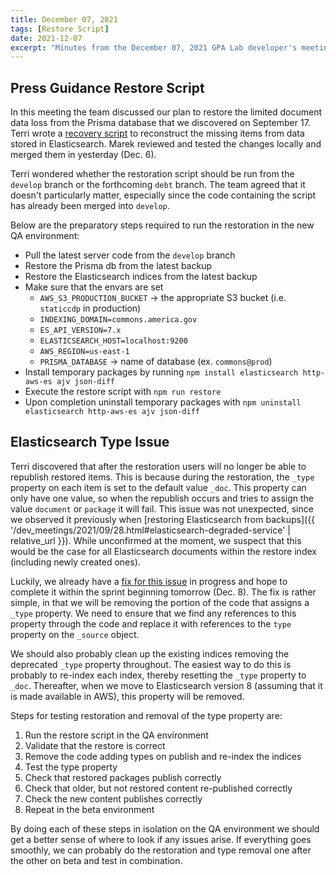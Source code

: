 ```yaml
---
title: December 07, 2021
tags: [Restore Script]
date: 2021-12-07
excerpt: "Minutes from the December 07, 2021 GPA Lab developer's meeting. Focused on implementing the press guidance data restoration script"
---
```


## Press Guidance Restore Script

In this meeting the team discussed our plan to restore the limited document data loss from the Prisma database that we discovered on September 17. Terri wrote a [recovery script](https://github.com/IIP-Design/content-commons-server/pull/89) to reconstruct the missing items from data stored in Elasticsearch. Marek reviewed and tested the changes locally and merged them in yesterday (Dec. 6).

Terri wondered whether the restoration script should be run from the `develop` branch or the forthcoming `debt` branch. The team agreed that it doesn't particularly matter, especially since the code containing the script has already been merged into `develop`.

Below are the preparatory steps required to run the restoration in the new QA environment:

- Pull the latest server code from the `develop` branch
- Restore the Prisma db from the latest backup
- Restore the Elasticsearch indices from the latest backup
- Make sure that the envars are set
  - `AWS_S3_PRODUCTION_BUCKET` -> the appropriate S3 bucket (i.e. `staticcdp` in production)
  - `INDEXING_DOMAIN=commons.america.gov`
  - `ES_API_VERSION=7.x`
  - `ELASTICSEARCH_HOST=localhost:9200`
  - `AWS_REGION=us-east-1`
  - `PRISMA_DATABASE` -> name of database (ex. `commons@prod`)
- Install temporary packages by running `npm install elasticsearch http-aws-es ajv json-diff`
- Execute the restore script with `npm run restore`
- Upon completion uninstall temporary packages with `npm uninstall elasticsearch http-aws-es ajv json-diff`

## Elasticsearch Type Issue

Terri discovered that after the restoration users will no longer be able to republish restored items. This is because during the restoration, the `_type` property on each item is set to the default value `_doc`. This property can only have one value, so when the republish occurs and tries to assign the value `document` or `package` it will fail. This issue was not unexpected, since we observed it previously when [restoring Elasticsearch from backups]({{ '/dev_meetings/2021/09/28.html#elasticsearch-degraded-service' | relative_url }}). While unconfirmed at the moment, we suspect that this would be the case for all Elasticsearch documents within the restore index (including newly created ones).

Luckily, we already have a [fix for this issue](https://design.atlassian.net/browse/CDP-2748) in progress and hope to complete it within the sprint beginning tomorrow (Dec. 8). The fix is rather simple, in that we will be removing the portion of the code that assigns a `_type` property. We need to ensure that we find any references to this property through the code and replace it with references to the `type` property on the `_source` object.

We should also probably clean up the existing indices removing the deprecated `_type` property throughout. The easiest way to do this is probably to re-index each index, thereby resetting the `_type` property to `_doc`. Thereafter, when we move to Elasticsearch version 8 (assuming that it is made available in AWS), this property will be removed.

Steps for testing restoration and removal of the type property are:

1. Run the restore script in the QA environment
1. Validate that the restore is correct
1. Remove the code adding types on publish and re-index the indices
1. Test the type property
1. Check that restored packages publish correctly
1. Check that older, but not restored content re-published correctly
1. Check the new content publishes correctly
1. Repeat in the beta environment

By doing each of these steps in isolation on the QA environment we should get a better sense of where to look if any issues arise. If everything goes smoothly, we can probably do the restoration and type removal one after the other on beta and test in combination.
